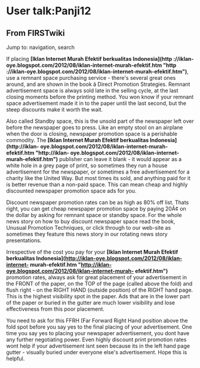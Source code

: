 # User talk:Panji12

## From FIRSTwiki

Jump to: navigation, search

If placing **[Iklan Internet Murah Efektif berkualitas Indonesia](http
://iklan-oye.blogspot.com/2012/08/iklan-internet-murah-efektif.htm "http
://iklan-oye.blogspot.com/2012/08/iklan-internet-murah-efektif.htm")**, use a remnant space purchasing service - there's several great ones around, and are shown in the book â Direct Promotion Strategies. Remnant advertisement space is always sold late in the selling cycle, at the last closing moments before the printing method. You won know if your remnant space advertisement made it in to the paper until the last second, but the steep discounts make it worth the wait.

Also called Standby space, this is the unsold part of the newspaper left over before the newspaper goes to press. Like an empty stool on an airplane when the door is closing, newspaper promotion space is a perishable commodity. The **[Iklan Internet Murah Efektif berkualitas Indonesia](http://iklan-
oye.blogspot.com/2012/08/iklan-internet-murah-efektif.htm "http://iklan-
oye.blogspot.com/2012/08/iklan-internet-murah-efektif.htm")** publisher can leave it blank - it would appear as a white hole in a grey page of print, so sometimes they run a house advertisement for the newspaper, or sometimes a free advertisement for a charity like the United Way. But most times its sold, and anything paid for it is better revenue than a non-paid space. This can mean cheap and highly discounted newspaper promotion space ads for you.

Discount newspaper promotion rates can be as high as 80% off list. Thats right, you can get cheap newspaper promotion space by paying 20Â¢ on the dollar by asking for remnant space or standby space. For the whole news story on how to buy discount newspaper space read the book, Unusual Promotion Techniques, or click through to our web-site as sometimes they feature this news story in our rotating news story presentations.

Irrespective of the cost you pay for your **[Iklan Internet Murah Efektif berkualitas Indonesia](http://iklan-oye.blogspot.com/2012/08/iklan-internet-
murah-efektif.htm "http://iklan-oye.blogspot.com/2012/08/iklan-internet-murah-
efektif.htm")** promotion rates, always ask for great placement of your advertisement in the FRONT of the paper, on the TOP of the page (called above the fold) and flush right - on the RIGHT HAND (outside position) of the RIGHT hand page. This is the highest visibility spot in the paper. Ads that are in the lower part of the paper or buried in the gutter are much lower visibility and lose effectiveness from this poor placement.

You need to ask for this FFRH (Far Forward Right Hand position above the fold spot before you say yes to the final placing of your advertisement. One time you say yes to placing your newspaper advertisement, you dont have any further negotiating power. Even highly discount print promotion rates wont help if your advertisement isnt seen because its in the left hand page gutter - visually buried under everyone else's advertisement. Hope this is helpful.
